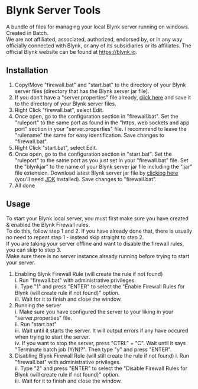 # Blynk Server Tools
A bundle of files for managing your local Blynk server running on windows. Created in Batch.<br>
We are not affiliated, associated, authorized, endorsed by, or in any way officially connected with Blynk, or any of its subsidiaries or its affiliates. The official Blynk website can be found at https://blynk.io.

## Installation
1. Copy/Move "firewall.bat" and "start.bat" to the directory of your Blynk server files (directory that has the Blynk server jar file).
2. If you don't have a "server.properties" file already, [click here](https://raw.githubusercontent.com/blynkkk/blynk-server/master/server/core/src/main/resources/server.properties) and save it to the directory of your Blynk server files.
3. Right Click "firewall.bat", select Edit.
4. Once open, go to the configuration section in "firewall.bat". Set the "ruleport" to the same port as found in the "https, web sockets and app port" section in your "server.properties" file. I recommend to leave the "rulename" the same for easy identification. Save changes to "firewall.bat".
5. Right Click "start.bat", select Edit.
6. Once open, go to the configuration section in "start.bat". Set the "ruleport" to the same port as you just set in your "firewall.bat" file. Set the "blynkjar" to the name of your Blynk server jar file including the ".jar" file extension. Download latest Blynk server jar file by [clicking here](https://github.com/blynkkk/blynk-server/releases/tag/v0.41.15) (you'll need [JDK](https://www.oracle.com/au/java/technologies/javase-downloads.html) installed). Save changes to "firewall.bat".
7. All done

## Usage
To start your Blynk local server, you must first make sure you have created & enabled the Blynk Firewall rules.<br>
To do this, follow step 1 and 2. If you have already done that, there is usually no need to repeat step 1 - instead skip straight to step 2.<br>
If you are taking your server offline and want to disable the firewall rules, you can skip to step 3.<br>
Make sure there is no server instance already running before trying to start your server.<br>

1. Enabling Blynk Firewall Rule (will create the rule if not found)<br>
    i. Run "firewall.bat" with administrative privileges.<br>
    ii. Type "1" and press "ENTER" to select the "Enable Firewall Rules for Blynk (will create rule if not found)" option.<br>
    iii. Wait for it to finish and close the window.
2. Running the server<br>
    i. Make sure you have configured the server to your liking in your "server.properties" file.<br>
    ii. Run "start.bat"<br>
    iii. Wait until it starts the server. It will output errors if any have occured when trying to start the server.<br>
    iv. If you want to stop the server, press "CTRL" + "C". Wait until it says "Terminate batch job (Y/N)?". Then type "y" and press "ENTER".<br>
3. Disabling Blynk Firewall Rule (will still create the rule if not found)
    i. Run "firewall.bat" with administrative privileges.<br>
    ii. Type "2" and press "ENTER" to select the "Disable Firewall Rules for Blynk (will create rule if not found)" option.<br>
    iii. Wait for it to finish and close the window.
